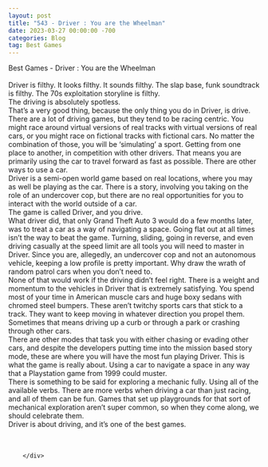 ```yaml
---
layout: post
title: "543 - Driver : You are the Wheelman"
date: 2023-03-27 00:00:00 -700
categories: Blog
tag: Best Games
---
```


<div class="blog-content">
				<div class="paragraph"><span><span>Best Games - Driver : You are the Wheelman</span></span><br><span></span><br><span><span>Driver is filthy. It looks filthy. It sounds filthy. The slap base, funk soundtrack is filthy. The 70s exploitation storyline is filthy.</span></span><br><span></span><span><span>The driving is absolutely spotless.</span></span><br><span></span><span><span>That&rsquo;s a very good thing, because the only thing you do in Driver, is drive.</span></span><br><span></span><span><span>There are a lot of driving games, but they tend to be racing centric. You might race around virtual versions of real tracks with virtual versions of real cars, or you might race on fictional tracks with fictional cars. No matter the combination of those, you will be &lsquo;simulating&rsquo; a sport. Getting from one place to another, in competition with other drivers. That means you are primarily using the car to travel forward as fast as possible. There are other ways to use a car.</span></span><br><span></span><span><span>Driver is a semi-open world game based on real locations, where you may as well be playing as the car. There is a story, involving you taking on the role of an undercover cop, but there are no real opportunities for you to interact with the world outside of a car.</span></span><br><span></span><span><span>The game is called Driver, and you drive.</span></span><br><span></span><span><span>What driver did, that only Grand Theft Auto 3 would do a few months later, was to treat a car as a way of navigating a space. Going flat out at all times isn&rsquo;t the way to beat the game. Turning, sliding, going in reverse, and even driving casually at the speed limit are all tools you will need to master in Driver. Since you are, allegedly, an undercover cop and not an autonomous vehicle, keeping a low profile is pretty important. Why draw the wrath of random patrol cars when you don&rsquo;t need to.</span></span><br><span></span><span><span>None of that would work if the driving didn&rsquo;t feel right. There is a weight and momentum to the vehicles in Driver that is extremely satisfying. You spend most of your time in American muscle cars and huge boxy sedans with chromed steel bumpers. These aren&rsquo;t twitchy sports cars that stick to a track. They want to keep moving in whatever direction you propel them. Sometimes that means driving up a curb or through a park or crashing through other cars.</span></span><br><span></span><span><span>There are other modes that task you with either chasing or evading other cars, and despite the developers putting time into the mission based story mode, these are where you will have the most fun playing Driver. This is what the game is really about. Using a car to navigate a space in any way that a Playstation game from 1999 could muster.</span></span><br><span></span><span><span>There is something to be said for exploring a mechanic fully. Using all of the available verbs. There are more verbs when driving a car than just racing, and all of them can be fun. Games that set up playgrounds for that sort of mechanical exploration aren&rsquo;t super common, so when they come along, we should celebrate them.</span></span><br><span></span><span><span>Driver is about driving, and it&rsquo;s one of the best games.</span></span><br><span></span><br>&#8203;</div>

		</div>
        